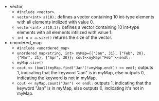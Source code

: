 + vector
  + `#include <vector>`.
  + `vector<int> a(10);` defines a vector containing 10 int-type elements with all elements intilized with value 0.
  + `vector<int> a(10,1);` defines a vector containing 10 int-type elements with all elements intilized with value 1.
  + `int n = a.size()` returns the size of the vector.
+ unordered_map
  + `#include <unordered_map>`
  + `unordered_map<string, int> myMap={{"Jan", 31}, {"Feb", 28}, {"Mar", 31}, {"Apr", 30}}; cout<<myMap["Feb"]<<endl;`
  + `myMap.size()`
  + `cout << (bool)(myMap.find("Jan")!=myMap.end()) << endl;` outputs 1, indicating that the keyword "Jan" is in myMap, else outputs 0, indicating the keyword is not in myMap.
  + `cout << myMap.count("Jan") << endl;` outputs 1, indicating that the keyword "Jan" is in myMap, else outputs 0, indicating it's not in myMap.
